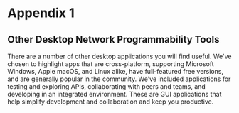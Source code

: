 
# Appendix 1

## Other Desktop Network Programmability Tools

There are a number of other desktop applications you will find useful.  We've chosen to highlight apps that are 
cross-platform, supporting Microsoft Windows, Apple macOS, and Linux alike, have full-featured free versions, and 
are generally popular in the community.  We've included applications for testing and exploring APIs, collaborating 
with peers and teams, and developing in an integrated environment.  These are GUI applications that help simplify 
development and collaboration and keep you productive.

